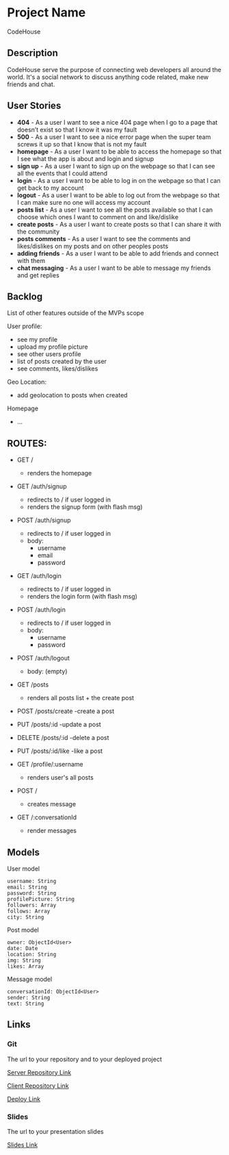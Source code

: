 # Project Name
CodeHouse
## Description

CodeHouse serve the purpose of connecting web developers all around the world. It's a social network to discuss anything code related, make new friends and chat.
 
## User Stories

- **404** - As a user I want to see a nice 404 page when I go to a page that doesn’t exist so that I know it was my fault 
- **500** - As a user I want to see a nice error page when the super team screws it up so that I know that is not my fault
- **homepage** - As a user I want to be able to access the homepage so that I see what the app is about and login and signup
- **sign up** - As a user I want to sign up on the webpage so that I can see all the events that I could attend
- **login** - As a user I want to be able to log in on the webpage so that I can get back to my account
- **logout** - As a user I want to be able to log out from the webpage so that I can make sure no one will access my account
- **posts list** - As a user I want to see all the posts available so that I can choose which ones I want to comment on and like/dislike
- **create posts** - As a user I want to create posts so that I can share it with the community
- **posts comments** - As a user I want to see the comments and likes/dislikes on my posts and on other peoples posts 
- **adding friends** - As a user I want to be able to add friends and connect with them
- **chat messaging** - As a user I want to be able to message my friends and get replies 

## Backlog

List of other features outside of the MVPs scope

User profile:
- see my profile
- upload my profile picture
- see other users profile
- list of posts created by the user
- see comments, likes/dislikes

Geo Location:
- add geolocation to posts when created

Homepage
- ...

## ROUTES:

- GET / 
  - renders the homepage
- GET /auth/signup
  - redirects to / if user logged in
  - renders the signup form (with flash msg)
- POST /auth/signup
  - redirects to / if user logged in
  - body:
    - username
    - email
    - password
- GET /auth/login
  - redirects to / if user logged in
  - renders the login form (with flash msg)
- POST /auth/login
  - redirects to / if user logged in
  - body:
    - username
    - password
- POST /auth/logout
  - body: (empty)

- GET /posts
  - renders all posts list + the create post
- POST /posts/create 
  -create a post
- PUT /posts/:id
-update a post
- DELETE /posts/:id
  -delete a post
- PUT /posts/:id/like
  -like a post
- GET /profile/:username
  - renders user's all posts

- POST / 
  - creates message

- GET /:conversationId
  - render messages

## Models

User model
 
```
username: String
email: String
password: String
profilePicture: String
followers: Array
follows: Array
city: String
```

Post model

```
owner: ObjectId<User>
date: Date
location: String
img: String
likes: Array
``` 

Message model

```
conversationId: ObjectId<User>
sender: String
text: String

```

## Links

### Git

The url to your repository and to your deployed project

[Server Repository Link](https://github.com/robertnagy92/CodeHouse-Server)

[Client Repository Link](https://github.com/robertnagy92/CodeHouse-Client)

[Deploy Link](http://heroku.com)

### Slides

The url to your presentation slides

[Slides Link](http://slides.com)